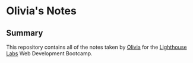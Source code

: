 # Olivia's Notes

## Summary
This repository contains all of the notes taken by [Olivia](https://github.com/owong83) for the [Lighthouse Labs](https://www.lighthouselabs.ca/) Web Development Bootcamp.

